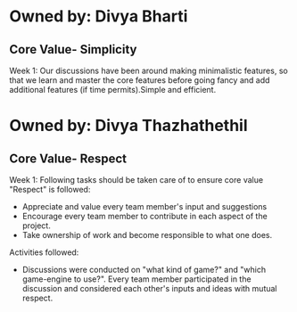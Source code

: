 

# Owned by: Divya Bharti

## Core Value- Simplicity

Week 1: Our discussions have been around making minimalistic features, so that we learn and master the core features before going fancy and add additional features (if time permits).Simple and efficient.

# Owned by: Divya Thazhathethil

## Core Value- Respect

Week 1: Following tasks should be taken care of to ensure core value "Respect" is followed:
* Appreciate and value every team member's input and suggestions
* Encourage every team member to contribute in each aspect of the project.
* Take ownership of work and become responsible to what one does.

Activities followed:
* Discussions were conducted on "what kind of game?" and "which game-engine to use?". Every team member participated in the discussion and considered each other's inputs and ideas with mutual respect.
